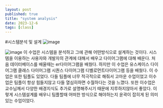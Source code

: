 ```yaml
---
layout: post
published: true
title: "system analysis"
date: 2023-12-6
tags: [class]
---
```

#시스템분석 및 설계
![image](https://github.com/eudhchc/eudhchc.github.io/assets/74686852/b7fd40ad-a711-4101-9ad9-676e43f83c9e)

![image](https://github.com/eudhchc/eudhchc.github.io/assets/74686852/d2ef3a54-39b2-47f7-ab0e-0fc1d9b4221a)
이 수업은 시스템을 분석하고 그에 관해 어떤방식으로 설계하는 것이다. 시스템을 이용하는 사용자와 개발자의 관계에 대해서 배우고 다이어그램에 대해 배운다. 처음 데이터베이스를 배울때는 er다이어그램을 배웠다. 하지만 이 수업은 유스케이스 다이어그램 클래스 다이어그램 시퀀스 다이어그램 디벨로먼트다이어그램 등을 배웠다. 이 수업은 또한 팀플도 있었다. 다들 팀플에 너무 적극적으로 해줘서 고마운 수업이었고 이수업은 팀플이 항상 힘들지않고 다들 열심히하면 수월하다는 것을 느꼈다. 또한 이수업은 교수님께서 다양한 배경지식도 추가로 설명해주시기 때문에 지루하지않아서 좋았다. 이렇게 시스템설계를 배우니 팀플할때 어떠한 방식으로 해야하는지 윤곽이 잡히게 된 의미있는 수업이었다.